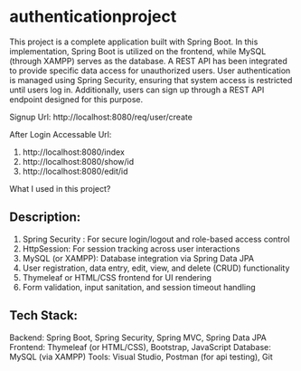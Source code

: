 # authenticationproject
This project is a complete application built with Spring Boot. In this implementation, Spring Boot is utilized on the frontend, while MySQL (through XAMPP) serves as the database. A REST API has been integrated to provide specific data access for unauthorized users. User authentication is managed using Spring Security, ensuring that system access is restricted until users log in. Additionally, users can sign up through a REST API endpoint designed for this purpose.

Signup Url:
http://localhost:8080/req/user/create

After Login Accessable Url:
1. http://localhost:8080/index
2. http://localhost:8080/show/id
3. http://localhost:8080/edit/id

What I used in this project?

## Description:
 1. Spring Security : For secure login/logout and role-based access control
 2. HttpSession:  For session tracking across user interactions
 3. MySQL (or XAMPP): Database integration via Spring Data JPA
 4. User registration, data entry, edit, view, and delete (CRUD) functionality
 5. Thymeleaf or HTML/CSS frontend for UI rendering
 6. Form validation, input sanitation, and session timeout handling


## Tech Stack:
Backend: Spring Boot, Spring Security, Spring MVC, Spring Data JPA
Frontend: Thymeleaf (or HTML/CSS), Bootstrap, JavaScript
Database: MySQL (via XAMPP)
Tools: Visual Studio, Postman (for api testing), Git

